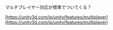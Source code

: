 
マルチプレイヤー対応が標準でついてくる？

[https://unity3d.com/jp/unity/features/multiplayer](https://unity3d.com/jp/unity/features/multiplayer)

